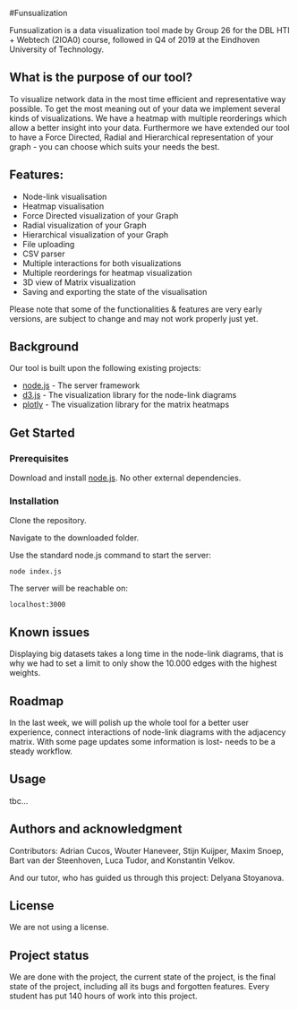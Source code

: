 #Funsualization

Funsualization is a data visualization tool made by Group 26 for the DBL HTI + Webtech (2IOA0) course, followed in Q4 of 2019 at the Eindhoven University of Technology.

## What is the purpose of our tool?

To visualize network data in the most time efficient and representative way possible. To get the most meaning out of your data we implement several kinds of visualizations. We have a heatmap with multiple reorderings which allow a better insight into your data. Furthermore we have extended our tool to have a Force Directed, Radial and Hierarchical representation of your graph - you can choose which suits your needs the best.

## Features:

* Node-link visualisation
* Heatmap visualisation
* Force Directed visualization of your Graph
* Radial  visualization of your Graph
* Hierarchical visualization of your Graph
* File uploading
* CSV parser
* Multiple interactions for both visualizations
* Multiple reorderings for heatmap visualization
* 3D view of Matrix visualization
* Saving and exporting the state of the visualisation

Please note that some of the functionalities & features are very early versions, are subject to change and may not work properly just yet.

## Background

Our tool is built upon the following existing projects:
* [node.js](https://nodejs.org/en/download/) - The server framework
* [d3.js](https://d3js.org/) - The visualization library for the node-link diagrams
* [plotly](https://plot.ly/javascript/) - The visualization library for the matrix heatmaps

## Get Started

### Prerequisites

Download and install [node.js](https://nodejs.org/en/download/). No other external dependencies.

### Installation

Clone the repository.

Navigate to the downloaded folder.

Use the standard node.js command to start the server:
```
node index.js
```

The server will be reachable on:
```
localhost:3000
```

## Known issues

Displaying big datasets takes a long time in the node-link diagrams, that is why we had to set a limit to only show the 10.000 edges with the highest weights.

## Roadmap

In the last week, we will polish up the whole tool for a better user experience, connect interactions of node-link diagrams with the adjacency matrix. With some page updates some information is lost- needs to be a steady workflow.

## Usage

tbc...

## Authors and acknowledgment

Contributors: Adrian Cucos, Wouter Haneveer, Stijn Kuijper, Maxim Snoep,
Bart van der Steenhoven, Luca Tudor, and Konstantin Velkov.

And our tutor, who has guided us through this project: Delyana Stoyanova.

## License

We are not using a license.


## Project status

We are done with the project, the current state of the project, is the final state of the project, including all its bugs and forgotten features. Every student has put 140 hours of work into this project.
